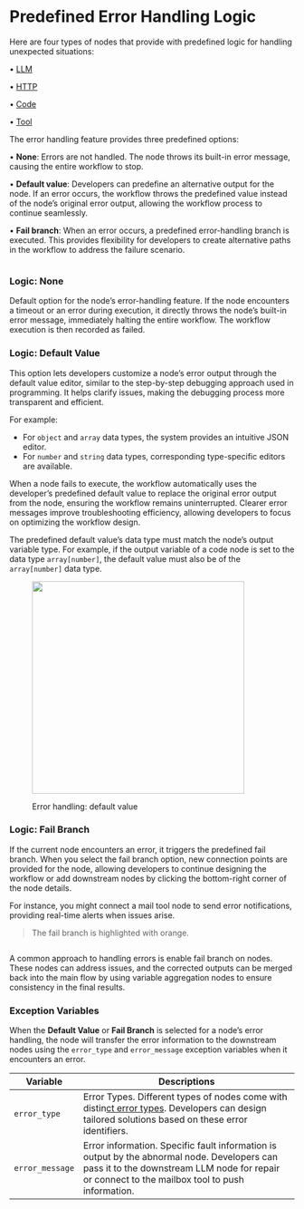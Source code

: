 # Predefined Error Handling Logic

Here are four types of nodes that provide with predefined logic for handling unexpected situations:

•  [LLM](../node/llm.md)

•  [HTTP](../node/http-request.md)

•  [Code](../node/code.md)

•  [Tool](../node/tools.md)

The error handling feature provides three predefined options:

• **None**: Errors are not handled. The node throws its built-in error message, causing the entire workflow to stop.

• **Default value**: Developers can predefine an alternative output for the node. If an error occurs, the workflow throws the predefined value instead of the node’s original error output, allowing the workflow process to continue seamlessly.

• **Fail branch**: When an error occurs, a predefined error-handling branch is executed. This provides flexibility for developers to create alternative paths in the workflow to address the failure scenario.

<figure><img src="https://assets-docs.dify.ai/2024/12/6e2655949889d4d162945d840d698649.png" alt=""><figcaption></figcaption></figure>

### Logic: None

Default option for the node’s error-handling feature. If the node encounters a timeout or an error during execution, it directly throws the node’s built-in error message, immediately halting the entire workflow. The workflow execution is then recorded as failed.

### Logic: Default Value

This option lets developers customize a node’s error output through the default value editor, similar to the step-by-step debugging approach used in programming. It helps clarify issues, making the debugging process more transparent and efficient.

For example:

* For `object` and `array` data types, the system provides an intuitive JSON editor.
* For `number` and `string` data types, corresponding type-specific editors are available.

When a node fails to execute, the workflow automatically uses the developer’s predefined default value to replace the original error output from the node, ensuring the workflow remains uninterrupted. Clearer error messages improve troubleshooting efficiency, allowing developers to focus on optimizing the workflow design.

The predefined default value’s data type must match the node’s output variable type. For example, if the output variable of a code node is set to the data type `array[number]`, the default value must also be of the `array[number]` data type.

<figure><img src="https://assets-docs.dify.ai/2024/12/e9e5e757090679243e0c9976093c7e6c.png" alt="" width="375"><figcaption><p>Error handling: default value</p></figcaption></figure>

### Logic: Fail Branch

If the current node encounters an error, it triggers the predefined fail branch. When you select the fail branch option, new connection points are provided for the node, allowing developers to continue designing the workflow or add downstream nodes by clicking the bottom-right corner of the node details.

For instance, you might connect a mail tool node to send error notifications, providing real-time alerts when issues arise.

> The fail branch is highlighted with orange.

<figure><img src="https://assets-docs.dify.ai/2024/12/e5ea1af947818bd9e27cab3042c1c4f3.png" alt=""><figcaption></figcaption></figure>

A common approach to handling errors is enable fail branch on nodes. These nodes can address issues, and the corrected outputs can be merged back into the main flow by using variable aggregation nodes to ensure consistency in the final results.

### Exception Variables

When the **Default Value** or **Fail Branch** is selected for a node’s error handling, the node will transfer the error information to the downstream nodes using the `error_type` and `error_message` exception variables when it encounters an error.

| Variable        | Descriptions                                                                                                                                                                                   |
| --------------- | ---------------------------------------------------------------------------------------------------------------------------------------------------------------------------------------------- |
| `error_type`    | Error Types. Different types of nodes come with distin[ct error types](error-type.md). Developers can design tailored solutions based on these error identifiers.                              |
| `error_message` | Error information. Specific fault information is output by the abnormal node. Developers can pass it to the downstream LLM node for repair or connect to the mailbox tool to push information. |

